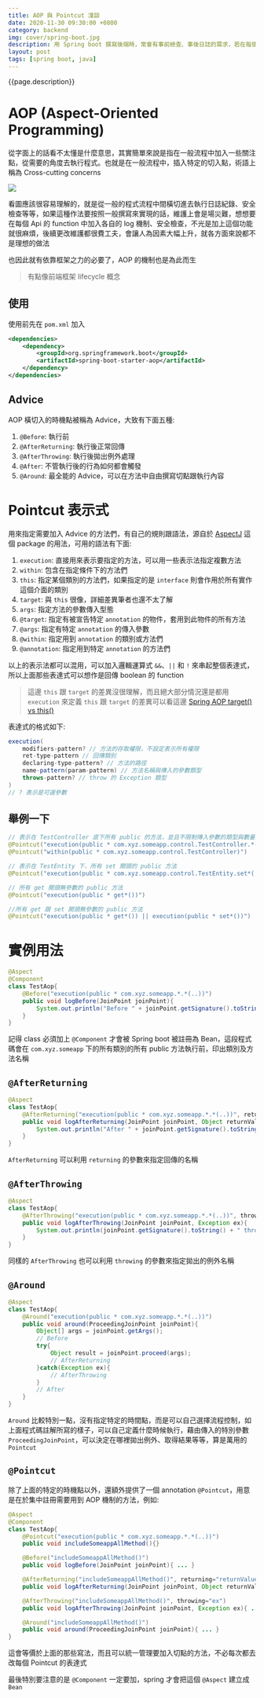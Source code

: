```yaml
---
title: AOP 與 Pointcut 淺談
date: 2020-11-30 09:30:00 +0800
category: backend
img: cover/spring-boot.jpg
description: 用 Spring boot 撰寫後端時，常會有事前檢查、事後日誌的需求，若在每個 Api 中都做一次那就太蠢了，於是這邊介紹一下 Spring boot 中十分方便的 AOP 機制，可以輕鬆達成日誌的統一撰寫，也可以降低程式碼的耦合性
layout: post
tags: [spring boot, java]
---
```


{{page.description}}

# AOP (Aspect-Oriented Programming)
從字面上的話看不太懂是什麼意思，其實簡單來說是指在一般流程中加入一些關注點，從需要的角度去執行程式。也就是在一般流程中，插入特定的切入點，術語上稱為 Cross-cutting concerns

![]({{site.baseurl}}/assets/img/cross-cutting-concerns.jpg)

看圖應該很容易理解的，就是從一般的程式流程中間橫切進去執行日誌紀錄、安全檢查等等，如果這種作法要按照一般撰寫來實現的話，維護上會是場災難，想想要在每個 Api 的 function 中加入各自的 log 機制、安全檢查，不光是加上這個功能就很麻煩，後續更改維護都很費工夫，會讓人為因素大幅上升，就各方面來說都不是理想的做法

也因此就有依靠框架之力的必要了，AOP 的機制也是為此而生

> 有點像前端框架 lifecycle 概念

## 使用

使用前先在 `pom.xml` 加入

```xml
<dependencies>
    <dependency>
        <groupId>org.springframework.boot</groupId>
        <artifactId>spring-boot-starter-aop</artifactId>
    </dependency>
</dependencies>
```

## Advice
AOP 橫切入的時機點被稱為 Advice，大致有下面五種:

1. `@Before`: 執行前
2. `@AfterReturning`: 執行後正常回傳
3. `@AfterThrowing`: 執行後拋出例外處理
4. `@After`: 不管執行後的行為如何都會觸發
5. `@Around`: 最全能的 Advice，可以在方法中自由撰寫切點跟執行內容

# Pointcut 表示式
用來指定需要加入 Advice 的方法們，有自己的規則跟語法，源自於 [AspectJ](https://www.eclipse.org/aspectj/) 這個 package 的用法，可用的語法有下面:

<!-- TODO:把 PointCut 細節弄懂 -->
1. `execution`: 直接用來表示要指定的方法，可以用一些表示法指定複數方法
2. `within`: 包含在指定條件下的方法們
3. `this`: 指定某個類別的方法們，如果指定的是 `interface` 則會作用於所有實作這個介面的類別
4. `target`: 與 `this` 很像，詳細差異筆者也還不太了解
5. `args`: 指定方法的參數傳入型態
6. `@target`: 指定有被宣告特定 `annotation` 的物件，套用到此物件的所有方法
7. `@args`: 指定有特定 `annotation` 的傳入參數
8. `@within`: 指定用到 `annotation` 的類別或方法們
9. `@annotation`: 指定用到特定 `annotation` 的方法們

以上的表示法都可以混用，可以加入邏輯運算式 `&&`、`||` 和 `!` 來串起整個表達式，所以上面那些表達式可以想作是回傳 boolean 的 function

> 這邊 `this` 跟 `target` 的差異沒很理解，而且絕大部分情況還是都用 `execution` 來定義
> `this` 跟 `target` 的差異可以看這邊 [Spring AOP target() vs this()](https://stackoverflow.com/questions/11924685/spring-aop-target-vs-this)

表達式的格式如下:
```java
execution(
    modifiers-pattern? // 方法的存取權限，不設定表示所有權限
    ret-type-pattern // 回傳類別
    declaring-type-pattern? // 方法的路徑
    name-pattern(param-pattern) // 方法名稱與傳入的參數類型
    throws-pattern? // throw 的 Exception 類型
)
// ? 表示是可選參數
```

## 舉例一下
```java
// 表示在 TestController 底下所有 public 的方法，並且不限制傳入參數的類型與數量，也不限制回傳，下面兩個寫法是等價的
@Pointcut("execution(public * com.xyz.someapp.control.TestController.*(..))")
@Pointcut("within(public * com.xyz.someapp.control.TestController)")

// 表示在 TestEntity 下，所有 set 開頭的 public 方法
@Pointcut("execution(public * com.xyz.someapp.control.TestEntity.set*(..))")

// 所有 get 開頭無參數的 public 方法
@Pointcut("execution(public * get*())")

//所有 get 跟 set 開頭無參數的 public 方法
@Pointcut("execution(public * get*()) || execution(public * set*())")
```


# 實例用法
```java
@Aspect
@Component
class TestAop{
    @Before("execution(public * com.xyz.someapp.*.*(..))")
    public void logBefore(JoinPoint joinPoint){
        System.out.println("Before " + joinPoint.getSignature().toString() + " execution.");
    }
}
```

記得 class 必須加上 `@Component` 才會被 Spring boot 被註冊為 Bean，這段程式碼會在 `com.xyz.someapp` 下的所有類別的所有 public 方法執行前，印出類別及方法名稱

## `@AfterReturning`
```java
@Aspect
class TestAop{
    @AfterReturning("execution(public * com.xyz.someapp.*.*(..))", returning="returnValue")
    public void logAfterReturning(JoinPoint joinPoint, Object returnValue){
        System.out.println("After " + joinPoint.getSignature().toString() + " execution. Then return " + Objects.toString(returnValue));
    }
}
```
`AfterReturning` 可以利用 `returning` 的參數來指定回傳的名稱

## `@AfterThrowing`
```java
@Aspect
class TestAop{
    @AfterThrowing("execution(public * com.xyz.someapp.*.*(..))", throwing="ex")
    public void logAfterThrowing(JoinPoint joinPoint, Exception ex){
        System.out.println(joinPoint.getSignature().toString() + " throwing: " + ex.toString());
    }
}
```
同樣的 `AfterThrowing` 也可以利用 `throwing` 的參數來指定拋出的例外名稱

## `@Around`
```java
@Aspect
class TestAop{
    @Around("execution(public * com.xyz.someapp.*.*(..))")
    public void around(ProceedingJoinPoint joinPoint){
        Object[] args = joinPoint.getArgs();
        // Before
        try{
            Object result = joinPoint.proceed(args);
            // AfterReturning
        }catch(Exception ex){
            // AfterThrowing
        }
        // After
    }
}
```
`Around` 比較特別一點，沒有指定特定的時間點，而是可以自己選擇流程控制，如上面程式碼註解所寫的樣子，可以自己定義什麼時候執行，藉由傳入的特別參數 `ProceedingJoinPoint`，可以決定在哪裡拋出例外、取得結果等等，算是萬用的 `Pointcut`

## `@Pointcut`
除了上面的特定的時機點以外，還額外提供了一個 annotation `@Pointcut`，用意是在於集中註冊需要用到 AOP 機制的方法，例如:

```java
@Aspect
@Component
class TestAop{
    @Pointcut("execution(public * com.xyz.someapp.*.*(..))")
    public void includeSomeappAllMethod(){}

    @Before("includeSomeappAllMethod()")
    public void logBefore(JoinPoint joinPoint){ ... }

    @AfterReturning("includeSomeappAllMethod()", returning="returnValue")
    public void logAfterReturning(JoinPoint joinPoint, Object returnValue){ ... }

    @AfterThrowing("includeSomeappAllMethod()", throwing="ex")
    public void logAfterThrowing(JoinPoint joinPoint, Exception ex){ ... }

    @Around("includeSomeappAllMethod()")
    public void around(ProceedingJoinPoint joinPoint){ ... }
}
```

這會等價於上面的那些寫法，而且可以統一管理要加入切點的方法，不必每次都去改每個 Pointcut 的表達式

最後特別要注意的是 `@Component` 一定要加，spring 才會把這個 `@Aspect` 建立成 `Bean`